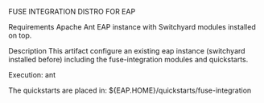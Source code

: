 FUSE INTEGRATION DISTRO FOR EAP

Requirements
   Apache Ant
   EAP instance with Switchyard modules installed on top.

Description
This artifact configure an existing eap instance (switchyard installed before) including the fuse-integration modules and quickstarts.

   Execution:  ant

The quickstarts are placed in: ${EAP.HOME}/quickstarts/fuse-integration


